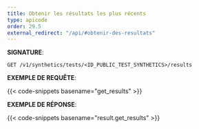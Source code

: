 ```yaml
---
title: Obtenir les résultats les plus récents
type: apicode
order: 29.5
external_redirect: "/api/#obtenir-des-resultats"
---
```


**SIGNATURE**:

`GET /v1/synthetics/tests/<ID_PUBLIC_TEST_SYNTHETICS>/results`

**EXEMPLE DE REQUÊTE**:

{{< code-snippets basename="get_results" >}}

**EXEMPLE DE RÉPONSE**:

{{< code-snippets basename="result.get_results" >}}
